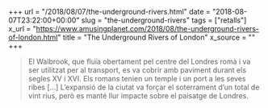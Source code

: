 +++
url = "/2018/08/07/the-underground-rivers.html"
date = "2018-08-07T23:22:00+00:00"
slug = "the-underground-rivers"
tags = ["retalls"]
x_url = "https://www.amusingplanet.com/2018/08/the-underground-rivers-of-london.html"
title = "The Underground Rivers of London"
x_source = ""
+++


> El Walbrook, que fluïa obertament pel centre del Londres romà i va ser utilitzat per al transport, es va cobrir amb paviment durant els segles XV i XVI. Els romans tenien un temple i un port a les seves ribes \[…] L’expansió de la ciutat va forçar el soterrament d’un total de vint rius, però es manté llur impacte sobre el paisatge de Londres.

